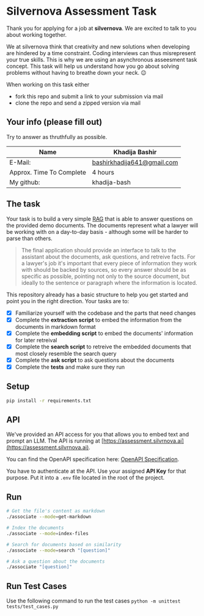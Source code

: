 # Silvernova Assessment Task

Thank you for applying for a job at **silvernova**. We are excited to talk to you about working together.

We at silvernova think that creativity and new solutions when developing are hindered by a time constraint. Coding interviews can thus misrepresent your true skills. This is why we are using an asynchronous asseesment task concept. This task will help us understand how you go about solving problems without having to breathe down your neck. 😉

When working on this task either
  * fork this repo and submit a link to your submission via mail
  * clone the repo and send a zipped version via mail

## Your info (please fill out)

Try to answer as thruthfully as possible.

| Name                     | Khadija Bashir             |
|--------------------------|----------------------------|
| E-Mail:                  | bashirkhadija641@gmail.com |
| Approx. Time To Complete | 4 hours                    |
| My github:               | khadija-bash               |

## The task

Your task is to build a very simple [RAG](https://en.wikipedia.org/wiki/Retrieval-augmented_generation) that is able to answer questions on the provided demo documents. The documents represent what a lawyer will be working with on a day-to-day basis - although some will be harder to parse than others.

> The final application should provide an interface to talk to the assistant about the documents, ask questions, and retreive facts. For a lawyer's  job it's important that every piece of information they work with should be backed by sources, so every answer should be as specific as possible, pointing not only to the source document, but ideally to the sentence or paragraph where the information is located.

This repository already has a basic structure to help you get started and point you in the right direction. Your tasks are to:

- [x] Familiarize yourself with the codebase and the parts that need changes
- [x] Complete the **extraction script** to embed the information from the documents in markdown format
- [x] Complete the **embedding script** to embed the documents' information for later retreival
- [x] Complete the **search script** to retreive the embedded documents that most closely resemble the search query
- [x] Complete the **ask script** to ask questions about the documents
- [x] Complete the **tests** and make sure they run

## Setup

```bash
pip install -r requirements.txt
```

## API

We've provided an API access for you that allows you to embed text and prompt an LLM. The API is running at [https://assessment.silvrnova.ai](https://assessment.silvrnova.ai).

You can find the OpenAPI specification here: [OpenAPI Specification](https://assessment.silvernova.ai/swagger).

You have to authenticate at the API. Use your assigned **API Key** for that purpose. Put it into a `.env` file located in the root of the project.

## Run
```bash
# Get the file's content as markdown
./associate --mode=get-markdown

# Index the documents
./associate --mode=index-files

# Search for documents based on similarity
./associate --mode=search "[question]"

# Ask a question about the documents
./associate "[question]"
```
## Run Test Cases

Use the following command to run the test cases `python -m unittest tests/test_cases.py`
